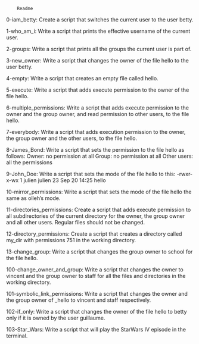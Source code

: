 		Readme


0-iam_betty: Create a script that switches the current user to the user betty. 

1-who_am_i: Write a script that prints the effective username of the current user.

2-groups: Write a script that prints all the groups the current user is part of.

3-new_owner: Write a script that changes the owner of the file hello to the user betty.

4-empty: Write a script that creates an empty file called hello.

5-execute: Write a script that adds execute permission to the owner of the file hello.

6-multiple_permissions: Write a script that adds execute permission to the owner and the group owner, and read permission to other users, to the file hello.

7-everybody: Write a script that adds execution permission to the owner, the group owner and the other users, to the file hello.

8-James_Bond: Write a script that sets the permission to the file hello as follows:
Owner: no permission at all
Group: no permission at all
Other users: all the permissions

9-John_Doe: Write a script that sets the mode of the file hello to this:
-rwxr-x-wx 1 julien julien 23 Sep 20 14:25 hello

10-mirror_permissions: Write a script that sets the mode of the file hello the same as olleh’s mode.

11-directories_permissions: Create a script that adds execute permission to all subdirectories of the current directory for the owner, the group owner and all other users. Regular files should not be changed.

12-directory_permissions: Create a script that creates a directory called my_dir with permissions 751 in the working directory.

13-change_group: Write a script that changes the group owner to school for the file hello.

100-change_owner_and_group: Write a script that changes the owner to vincent and the group owner to staff for all the files and directories in the working directory.

101-symbolic_link_permissions: Write a script that changes the owner and the group owner of _hello to vincent and staff respectively.

102-if_only: Write a script that changes the owner of the file hello to betty only if it is owned by the user guillaume.

103-Star_Wars: Write a script that will play the StarWars IV episode in the terminal.


